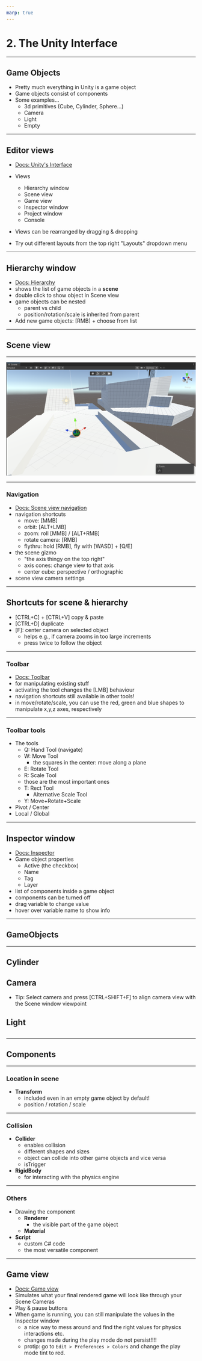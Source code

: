 ```yaml
---
marp: true
---
```

<!-- class: invert -->
# 2. The Unity Interface
---
## Game Objects

- Pretty much everything in Unity is a game object
- Game objects consist of components
- Some examples...
  - 3d primitives (Cube, Cylinder, Sphere...)
  - Camera
  - Light
  - Empty
---
## Editor views

- [Docs: Unity's Interface](https://docs.unity3d.com/Manual/UsingTheEditor.html)
- Views
  - Hierarchy window
  - Scene view
  - Game view
  - Inspector window
  - Project window
  - Console

- Views can be rearranged by dragging & dropping
- Try out different layouts from the top right "Layouts" dropdown menu
 ---
## Hierarchy window

- [Docs: Hierarchy](https://docs.unity3d.com/Manual/Hierarchy.html)
- shows the list of game objects in a **scene**
- double click to show object in Scene view
- game objects can be nested
  - parent vs child
  - position/rotation/scale is inherited from parent
- Add new game objects: [RMB] + choose from list
 ---
## Scene view
 ---
![the scene view](imgs/week1-sceneview.png)

---
### Navigation
- [Docs: Scene view navigation](https://docs.unity3d.com/Manual/SceneViewNavigation.html)
- navigation shortcuts
  - move: [MMB]
  - orbit: [ALT+LMB]
  - zoom: roll [MMB] / [ALT+RMB]
  - rotate camera: [RMB]
  - flythru: hold [RMB], fly with [WASD] + [Q/E]
- the scene gizmo
  - "the axis thingy on the top right"
  - axis cones: change view to that axis
  - center cube: perspective / orthographic
- scene view camera settings
 ---
## Shortcuts for scene & hierarchy
  - [CTRL+C] + [CTRL+V] copy & paste
  - [CTRL+D] duplicate
  - [F]: center camera on selected object
    - helps e.g., if camera zooms in too large increments
    - press twice to follow the object
 ---
### Toolbar

- [Docs: Toolbar](https://docs.unity3d.com/Manual/Toolbar.html)
- for manipulating existing stuff
- activating the tool changes the [LMB] behaviour
- navigation shortcuts still available in other tools!
- in move/rotate/scale, you can use the red, green and blue shapes to manipulate x,y,z axes, respectively
 ---
### Toolbar tools
- The tools
  - Q: Hand Tool (navigate)
  - W: Move Tool
    - the squares in the center: move along a plane
  - E: Rotate Tool
  - R: Scale Tool
  - those are the most important ones
  - T: Rect Tool
    - Alternative Scale Tool
  - Y: Move+Rotate+Scale
- Pivot / Center
- Local / Global
 ---
## Inspector window

- [Docs: Inspector](https://docs.unity3d.com/Manual/UsingTheInspector.html)
- Game object properties
  - Active (the checkbox)
  - Name
  - Tag
  - Layer
- list of components inside a game object
- components can be turned off
- drag variable to change value
- hover over variable name to show info
 ---

## GameObjects
---

## Cylinder

## Camera

- Tip: Select camera and press [CTRL+SHIFT+F] to align camera view with the Scene window viewpoint

## Light

## 

---
## Components
 ---
### Location in scene
- **Transform**
  - included even in an empty game object by default!
  - position / rotation / scale
---
### Collision

- **Collider**
  - enables collision
  - different shapes and sizes
  - object can collide into other game objects and vice versa
  - isTrigger
- **RigidBody**
  - for interacting with the physics engine 
 ---
### Others
- Drawing the component
  - **Renderer**
    - the visible part of the game object
  - **Material**
- **Script**
  - custom C# code
  - the most versatile component
 ---

  
## Game view

- [Docs: Game view](https://docs.unity3d.com/Manual/GameView.html)
- Simulates what your final rendered game will look like through your Scene Cameras
- Play & pause buttons
- When game is running, you can still manipulate the values in the Inspector window
  - a nice way to mess around and find the right values for physics interactions etc.
  - changes made during the play mode do not persist!!!!
  - protip: go to `Edit > Preferences > Colors` and change the play mode tint to red.